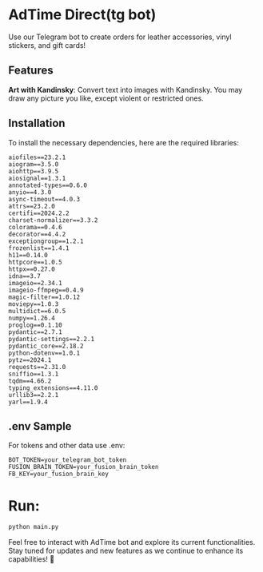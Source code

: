 # AdTime Direct(tg bot)

Use our Telegram bot to create orders for leather accessories, vinyl stickers, and gift cards!

## Features

**Art with Kandinsky**: Convert text into images with Kandinsky. You may draw any picture you like, 
except violent or restricted ones.

## Installation

To install the necessary dependencies, here are the required libraries:

```plaintext
aiofiles==23.2.1
aiogram==3.5.0
aiohttp==3.9.5
aiosignal==1.3.1
annotated-types==0.6.0
anyio==4.3.0
async-timeout==4.0.3
attrs==23.2.0
certifi==2024.2.2
charset-normalizer==3.3.2
colorama==0.4.6
decorator==4.4.2
exceptiongroup==1.2.1
frozenlist==1.4.1
h11==0.14.0
httpcore==1.0.5
httpx==0.27.0
idna==3.7
imageio==2.34.1
imageio-ffmpeg==0.4.9
magic-filter==1.0.12
moviepy==1.0.3
multidict==6.0.5
numpy==1.26.4
proglog==0.1.10
pydantic==2.7.1
pydantic-settings==2.2.1
pydantic_core==2.18.2
python-dotenv==1.0.1
pytz==2024.1
requests==2.31.0
sniffio==1.3.1
tqdm==4.66.2
typing_extensions==4.11.0
urllib3==2.2.1
yarl==1.9.4
```
## .env Sample
For tokens and other data use .env:

```commandline
BOT_TOKEN=your_telegram_bot_token
FUSION_BRAIN_TOKEN=your_fusion_brain_token
FB_KEY=your_fusion_brain_key
```

# Run:

```bash
python main.py
```

Feel free to interact with AdTime bot and explore its current functionalities.
Stay tuned for updates and new features as we continue to enhance its capabilities! 🚀